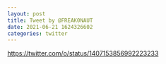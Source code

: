 ```yaml
--- 
layout: post 
title: Tweet by @FREAK0NAUT 
date: 2021-06-21 1624326602 
categories: twitter 
--- 
```

https://twitter.com/o/status/1407153856992223233
